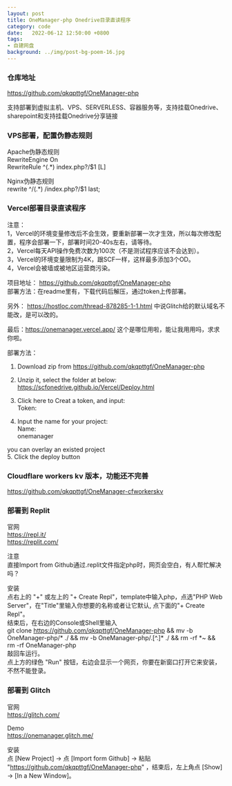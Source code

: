 ```yaml
---
layout: post
title: OneManager-php Onedrive目录直读程序
category: code
date:   2022-06-12 12:50:00 +0800
tags:
- 自建网盘
background: ../img/post-bg-poem-16.jpg
---
```



### 仓库地址
https://github.com/qkqpttgf/OneManager-php

支持部署到虚拟主机、VPS、SERVERLESS、容器服务等，支持挂载Onedrive、sharepoint和支持挂载Onedrive分享链接

### VPS部署，配置伪静态规则
Apache伪静态规则<br>
RewriteEngine On<br>
RewriteRule ^(.*) index.php?/$1 [L]<br>

Nginx伪静态规则<br>
rewrite ^/(.*) /index.php?/$1 last;<br>


### Vercel部署目录直读程序
注意：<br>
1，Vercel的环境变量修改后不会生效，要重新部署一次才生效，所以每次修改配置，程序会部署一下，部署时间20-40s左右，请等待。<br>
2，Vercel每天API操作免费次数为100次（不是测试程序应该不会达到）。<br>
3，Vercel的环境变量限制为4K，跟SCF一样，这样最多添加3个OD。<br>
4，Vercel会被墙或被地区运营商污染。<br>

项目地址： https://github.com/qkqpttgf/OneManager-php  <br>
部署方法：在readme里有，下载代码后解压，通过token上传部署。<br>

另外： https://hostloc.com/thread-878285-1-1.html 中说Glitch给的默认域名不能改，是可以改的。<br>

最后：https://onemanager.vercel.app/  这个是哪位用啦，能让我用用吗，求求你啦。<br>


部署方法：<br>
1. Download zip from https://github.com/qkqpttgf/OneManager-php<br>
2. Unzip it, select the folder at below:  https://scfonedrive.github.io/Vercel/Deploy.html<br>

3. Click here to Creat a token, and input:<br>
Token: <br>
4. Input the name for your project:<br>
Name: <br>
onemanager<br>

you can overlay an existed project<br>
5. Click the deploy button<br>

### Cloudflare workers kv 版本，功能还不完善
https://github.com/qkqpttgf/OneManager-cfworkerskv


### 部署到 Replit
官网<br>
https://repl.it/<br>
https://replit.com/<br>

注意<br>
直接Import from Github通过.replit文件指定php时，网页会空白，有人帮忙解决吗？<br>

安装<br>
点右上的 "+" 或左上的 "+ Create Repl"，template中输入php，点选"PHP Web Server"，在"Title"里输入你想要的名称或者让它默认, 点下面的"+ Create Repl"。<br>
结束后，在右边的Console或Shell里输入 <br>
git clone https://github.com/qkqpttgf/OneManager-php && mv -b OneManager-php/* ./ && mv -b OneManager-php/.[^.]* ./ && rm -rf *~ && rm -rf OneManager-php<br>
敲回车运行。<br>
点上方的绿色 "Run" 按钮，右边会显示一个网页，你要在新窗口打开它来安装，不然不能登录。<br>

### 部署到 Glitch
官网<br>
https://glitch.com/

Demo<br>
https://onemanager.glitch.me/

安装<br>
点 [New Project] -> 点 [Import form Github] -> 粘贴 "https://github.com/qkqpttgf/OneManager-php" ，结束后，左上角点 [Show] -> [In a New Window]。


